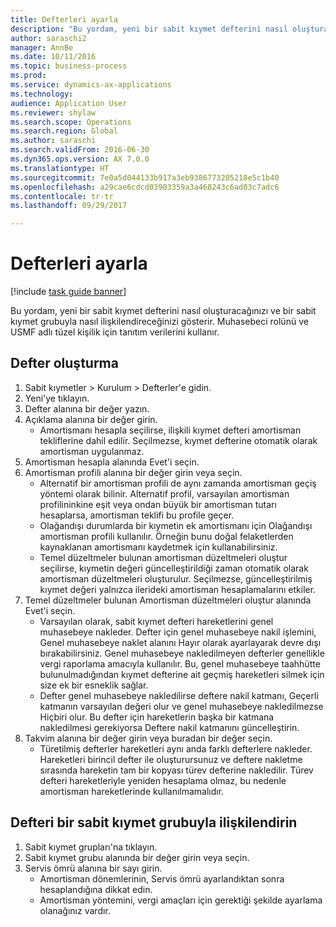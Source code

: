 ```yaml
--- 
title: Defterleri ayarla
description: "Bu yordam, yeni bir sabit kıymet defterini nasıl oluşturacağınızı ve bir sabit kıymet grubuyla nasıl ilişkilendireceğinizi gösterir."
author: saraschi2
manager: AnnBe
ms.date: 10/11/2016
ms.topic: business-process
ms.prod: 
ms.service: dynamics-ax-applications
ms.technology: 
audience: Application User
ms.reviewer: shylaw
ms.search.scope: Operations
ms.search.region: Global
ms.author: saraschi
ms.search.validFrom: 2016-06-30
ms.dyn365.ops.version: AX 7.0.0
ms.translationtype: HT
ms.sourcegitcommit: 7e0a5d044133b917a3eb9386773205218e5c1b40
ms.openlocfilehash: a29cae6cdcd03903359a3a468243c6ad03c7adc6
ms.contentlocale: tr-tr
ms.lasthandoff: 09/29/2017

---
```

# <a name="set-up-books"></a>Defterleri ayarla

[!include [task guide banner](../../includes/task-guide-banner.md)]

Bu yordam, yeni bir sabit kıymet defterini nasıl oluşturacağınızı ve bir sabit kıymet grubuyla nasıl ilişkilendireceğinizi gösterir. Muhasebeci rolünü ve USMF adlı tüzel kişilik için tanıtım verilerini kullanır.


## <a name="create-a-book"></a>Defter oluşturma
1. Sabit kıymetler > Kurulum > Defterler'e gidin.
2. Yeni'ye tıklayın.
3. Defter alanına bir değer yazın.
4. Açıklama alanına bir değer girin.
    * Amortismanı hesapla seçilirse, ilişkili kıymet defteri amortisman tekliflerine dahil edilir. Seçilmezse, kıymet defterine otomatik olarak amortisman uygulanmaz.  
5. Amortisman hesapla alanında Evet'i seçin.
6. Amortisman profili alanına bir değer girin veya seçin.
    * Alternatif bir amortisman profili de aynı zamanda amortisman geçiş yöntemi olarak bilinir. Alternatif profil, varsayılan amortisman profilininkine eşit veya ondan büyük bir amortisman tutarı hesaplarsa, amortisman teklifi bu profile geçer.  
    * Olağandışı durumlarda bir kıymetin ek amortismanı için Olağandışı amortisman profili kullanılır. Örneğin bunu doğal felaketlerden kaynaklanan amortismanı kaydetmek için kullanabilirsiniz.  
    * Temel düzeltmeler bulunan amortisman düzeltmeleri oluştur seçilirse, kıymetin değeri güncelleştirildiği zaman otomatik olarak amortisman düzeltmeleri oluşturulur. Seçilmezse, güncelleştirilmiş kıymet değeri yalnızca ilerideki amortisman hesaplamalarını etkiler.  
7. Temel düzeltmeler bulunan Amortisman düzeltmeleri oluştur alanında Evet'i seçin.
    * Varsayılan olarak, sabit kıymet defteri hareketlerini genel muhasebeye nakleder. Defter için genel muhasebeye nakil işlemini, Genel muhasebeye naklet alanını Hayır olarak ayarlayarak devre dışı bırakabilirsiniz. Genel muhasebeye nakledilmeyen defterler genellikle vergi raporlama amacıyla kullanılır. Bu, genel muhasebeye taahhütte bulunulmadığından kıymet defterine ait geçmiş hareketleri silmek için size ek bir esneklik sağlar.  
    * Defter genel muhasebeye nakledilirse deftere nakil katmanı, Geçerli katmanın varsayılan değeri olur ve genel muhasebeye nakledilmezse Hiçbiri olur. Bu defter için hareketlerin başka bir katmana nakledilmesi gerekiyorsa Deftere nakil katmanını güncelleştirin.  
8. Takvim alanına bir değer girin veya buradan bir değer seçin.
    * Türetilmiş defterler hareketleri aynı anda farklı defterlere nakleder. Hareketleri birincil defter ile oluşturursunuz ve deftere nakletme sırasında hareketin tam bir kopyası türev defterine nakledilir. Türev defteri hareketleriyle yeniden hesaplama olmaz, bu nedenle amortisman hareketlerinde kullanılmamalıdır.  

## <a name="associate-the-book-with-a-fixed-asset-group"></a>Defteri bir sabit kıymet grubuyla ilişkilendirin
1. Sabit kıymet grupları'na tıklayın.
2. Sabit kıymet grubu alanında bir değer girin veya seçin.
3. Servis ömrü alanına bir sayı girin.
    * Amortisman dönemlerinin, Servis ömrü ayarlandıktan sonra hesaplandığına dikkat edin.  
    * Amortisman yöntemini, vergi amaçları için gerektiği şekilde ayarlama olanağınız vardır.  


